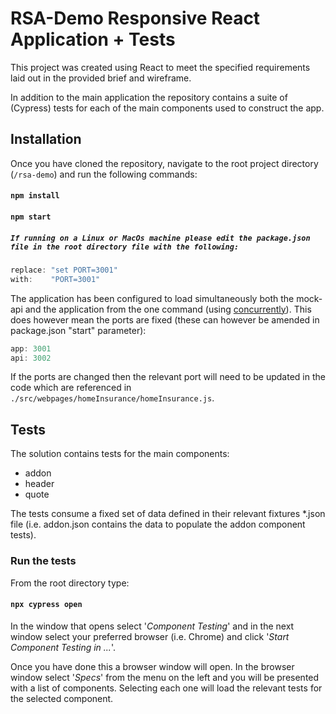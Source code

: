 # RSA-Demo Responsive React Application + Tests

This project was created using React to meet the specified requirements laid out in the provided brief and wireframe.

In addition to the main application the repository contains a suite of (Cypress) tests for each of the main components used to construct the app.

## Installation

Once you have cloned the repository, navigate to the root project directory (`/rsa-demo`) and run the following commands:

#### `npm install`
#### `npm start`

##### `If running on a Linux or MacOs machine please edit the package.json file in the root directory file with the following:`

```haskell
replace: "set PORT=3001"
with:    "PORT=3001"
```

The application has been configured to load simultaneously both the mock-api and the application from the one command (using [concurrently](https://www.npmjs.com/package/concurrently)). This does however mean the ports are fixed (these can however be amended in package.json "start" parameter):

```haskell
app: 3001
api: 3002
```

If the ports are changed then the relevant port will need to be updated in the code which are referenced in `./src/webpages/homeInsurance/homeInsurance.js`.

## Tests

The solution contains tests for the main components:

- addon
- header
- quote

The tests consume a fixed set of data defined in their relevant fixtures *.json file (i.e. addon.json contains the data to populate the addon component tests).

### Run the tests

From the root directory type:

#### `npx cypress open`

In the window that opens select '*Component Testing*' and in the next window select your preferred browser (i.e. Chrome) and click '*Start Component Testing in ...*'.

Once you have done this a browser window will open. In the browser window select '*Specs*' from the menu on the left and you will be presented with a list of components. Selecting each one will load the relevant tests for the selected component.